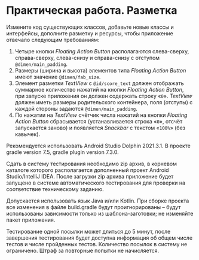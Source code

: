 # Практическая работа. Разметка

Измените код существующих классов, добавьте новые классы и интерфейсы, дополните разметку и ресурсы, чтобы приложение отвечало следующим требованиям:

1. Четыре кнопки *Floating Action Button* располагаются слева-сверху, справа-сверху, слева-снизу и справа-снизу с отступом `@dimen/main_padding`.
2. Размеры (ширина и высота) элементов типа *Floating Action Button* имеют значение `@dimen/fab_size`.
3. Элемент разметки *TextView* с `@id/score_text` должен отображать суммарное количество нажатий на кнопки *Floating Action Button*, при запуске приложения он должен содержать строку «`0`». *TextView* должен иметь размеры родительского контейнера, поля (отступы) с каждой стороны задаются `@dimen/main_padding`.
4. По нажатии на *TextView* счётчик числа нажатий на кнопки *Floating Action Button* сбрасывается (устанавливается строка «`0`», отсчёт запускается заново) и появляется *Snackbar* c текстом «`100%`» (без кавычек).

Рекомендуется использовать Android Studio Dolphin 2021.3.1. В проекте gradle version 7.5, gradle plugin version 7.3.0.

Сдать в систему тестирования необходимо zip архив, в корневом каталоге которого располагается дополненный проект Android Studio/IntelliJ IDEA. После загрузки zip архива приложение будет запущено в системе автоматического тестирования для проверки на соответствие техническому заданию.

Допускается использовать язык Java и/или Kotlin. При сборке проекта вcе изменения в файле build.gradle будут проигнорированы – будут использованы зависимости только из шаблона-заготовки; не изменяйте пакет приложения.

Тестирование одной посылки может длиться до 5 минут, после завершения тестирования будет доступна информация об общем числе тестов и числе пройденных тестов. Количество посылок в систему не ограничено. Штраф за повторные попытки не начисляется.